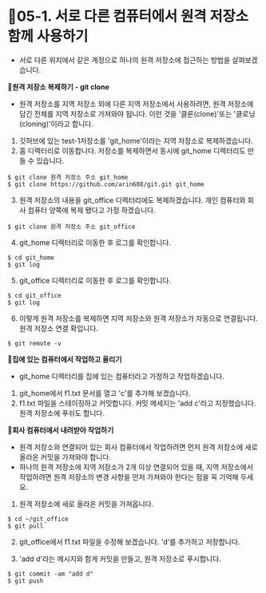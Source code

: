 
# 🚀05-1. 서로 다른 컴퓨터에서 원격 저장소 함께 사용하기
 - 서로 다른 위치에서 같은 계정으로 하나의 원격 저장소에 접근하는 방법을 살펴보겠습니다.

**🚁원격 저장소 복제하기 - git clone**
 - 원격 저장소를 지역 저장소 외에 다른 지역 저장소에서 사용하려면, 원격 저장소에 담긴 전체를 지역 저장소로 가져와야 됩니다. 이런 것을 '클론(clone)'또는 '클로닝(cloning)'이라고 합니다.

 1. 깃허브에 있는 test-1저장소를 'git_home'이라는 지역 저장소로 복제하겠습니다.
 2. 홈 디렉터리로 이동합니다. 저장소를 복제하면서 동시에 git_home 디렉터리도 만들 수 있습니다.
 ```
 $ git clone 원격 저장소 주소 git_home
 $ git clone https://github.com/arin608/git.git git_home

 ```
 3. 원격 저장소의 내용을 git_office 디렉터리에도 복제하겠습니다. 개인 컴퓨터와 회사 컴퓨터 양쪽에 복제 됐다고 가정 하겠습니다.
 ```
 $ git clone 원격 저장소 주소 git_office
 ```
 4. git_home 디렉터리로 이동한 후 로그를 확인합니다.
 ```
 $ cd git_home
 $ git log
 ```
 5. git_office 디렉터리로 이동한 후 로그를 확인합니다.
 ```
 $ cd git_office
 $ git log
 ```
 6. 이렇게 원격 저장소를 복제하면 지역 저장소와 원격 저장소가 자동으로 연결됩니다. 원격 저장소 연결 확입니다.
 ```
 $ git remote -v
 ```

 **🚁집에 있는 컴퓨터에서 작업하고 올리기**
  - git_home 디렉터리를 집에 있는 컴퓨터라고 가정하고 작업하겠습니다.

  1. git_home에서 f1.txt 문서를 열고 'c'를 추가해 보겠습니다.
  2. f1.txt 파일을 스테이징하고 커밋합니다. 커밋 메세지는 'add c'라고 지정했습니다. 원격 저장소에 푸쉬도 합니다.
  
**🚁회사 컴퓨터에서 내려받아 작업하기**
 - 원격 저장소와 연결되어 있는 회사 컴퓨터에서 작업하려면 먼저 원격 저장소에 새로 올라온 커밋을 가져와야 합니다.
 - 하나의 원격 저장소에 지역 저장소가 2개 이상  연결되어 있을 때, 지역 저장소에서 작업하려면 원격 저장소의 변경 사항을 먼저 가져와야 한다는 점을 꼭 기억해 두세요.

 1. 원격 저장소에 새로 올라온 커밋을 가져옵니다.
 ```
 $ cd ~/git_office
 $ git pull
 ```
 2. git_office에서 f1.txt 파일을 수정해 보겠습니다. 'd'를 추가하고 저장합니다.

 3. 'add d'라는 메시지와 함게 커밋을 만들고, 원격 저장소로 푸시합니다.
 ```
 $ git commit -am "add d"
 $ git push
 ```